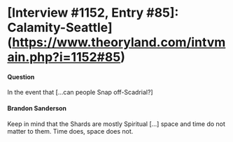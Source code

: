 # [Interview #1152, Entry #85]: Calamity-Seattle](https://www.theoryland.com/intvmain.php?i=1152#85)

#### Question

In the event that [...can people Snap off-Scadrial?]

#### Brandon Sanderson

Keep in mind that the Shards are mostly Spiritual [...] space and time do not matter to them. Time does, space does not.

